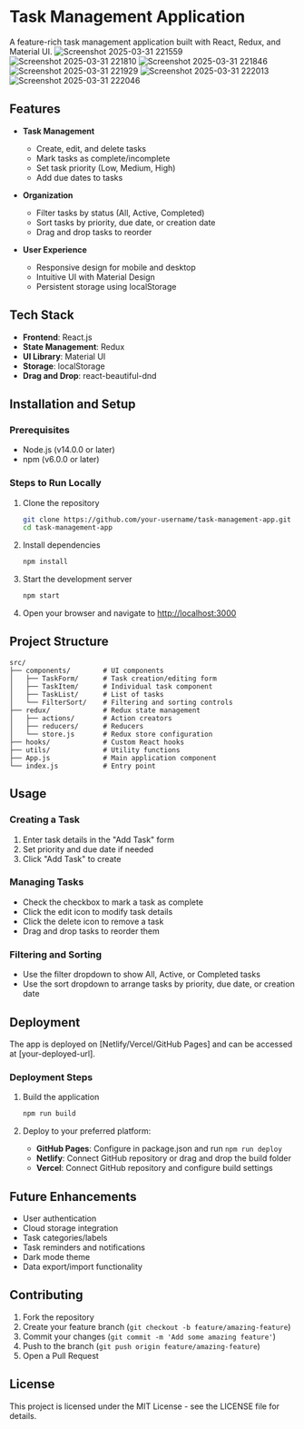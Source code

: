 # Task Management Application

A feature-rich task management application built with React, Redux, and Material UI.
![Screenshot 2025-03-31 221559](https://github.com/user-attachments/assets/37dbc2ca-167c-4e1f-8168-7e5b11a9a373)
![Screenshot 2025-03-31 221810](https://github.com/user-attachments/assets/f4e89c31-121f-42d2-8036-9ed062d969d5)
![Screenshot 2025-03-31 221846](https://github.com/user-attachments/assets/8de6f391-7d71-4fc2-9123-b76a10e71dbf)
![Screenshot 2025-03-31 221929](https://github.com/user-attachments/assets/ad9b0911-cf15-492d-af85-669d89f5a885)
![Screenshot 2025-03-31 222013](https://github.com/user-attachments/assets/e3133686-2031-4e05-a5d7-23d95b7766e2)
![Screenshot 2025-03-31 222046](https://github.com/user-attachments/assets/2daab299-f7a0-4a30-b078-875b8f5455f3)




## Features

- **Task Management**
  - Create, edit, and delete tasks
  - Mark tasks as complete/incomplete
  - Set task priority (Low, Medium, High)
  - Add due dates to tasks
  
- **Organization**
  - Filter tasks by status (All, Active, Completed)
  - Sort tasks by priority, due date, or creation date
  - Drag and drop tasks to reorder
  
- **User Experience**
  - Responsive design for mobile and desktop
  - Intuitive UI with Material Design
  - Persistent storage using localStorage

## Tech Stack

- **Frontend**: React.js
- **State Management**: Redux
- **UI Library**: Material UI
- **Storage**: localStorage
- **Drag and Drop**: react-beautiful-dnd

## Installation and Setup

### Prerequisites

- Node.js (v14.0.0 or later)
- npm (v6.0.0 or later)

### Steps to Run Locally

1. Clone the repository
   ```bash
   git clone https://github.com/your-username/task-management-app.git
   cd task-management-app
   ```

2. Install dependencies
   ```bash
   npm install
   ```

3. Start the development server
   ```bash
   npm start
   ```

4. Open your browser and navigate to [http://localhost:3000](http://localhost:3000)

## Project Structure

```
src/
├── components/        # UI components
│   ├── TaskForm/      # Task creation/editing form
│   ├── TaskItem/      # Individual task component
│   ├── TaskList/      # List of tasks
│   └── FilterSort/    # Filtering and sorting controls
├── redux/             # Redux state management
│   ├── actions/       # Action creators
│   ├── reducers/      # Reducers
│   └── store.js       # Redux store configuration
├── hooks/             # Custom React hooks
├── utils/             # Utility functions
├── App.js             # Main application component
└── index.js           # Entry point
```

## Usage

### Creating a Task
1. Enter task details in the "Add Task" form
2. Set priority and due date if needed
3. Click "Add Task" to create

### Managing Tasks
- Check the checkbox to mark a task as complete
- Click the edit icon to modify task details
- Click the delete icon to remove a task
- Drag and drop tasks to reorder them

### Filtering and Sorting
- Use the filter dropdown to show All, Active, or Completed tasks
- Use the sort dropdown to arrange tasks by priority, due date, or creation date

## Deployment

The app is deployed on [Netlify/Vercel/GitHub Pages] and can be accessed at [your-deployed-url].

### Deployment Steps

1. Build the application
   ```bash
   npm run build
   ```

2. Deploy to your preferred platform:
   - **GitHub Pages**: Configure in package.json and run `npm run deploy`
   - **Netlify**: Connect GitHub repository or drag and drop the build folder
   - **Vercel**: Connect GitHub repository and configure build settings

## Future Enhancements

- User authentication
- Cloud storage integration
- Task categories/labels
- Task reminders and notifications
- Dark mode theme
- Data export/import functionality

## Contributing

1. Fork the repository
2. Create your feature branch (`git checkout -b feature/amazing-feature`)
3. Commit your changes (`git commit -m 'Add some amazing feature'`)
4. Push to the branch (`git push origin feature/amazing-feature`)
5. Open a Pull Request

## License

This project is licensed under the MIT License - see the LICENSE file for details.
